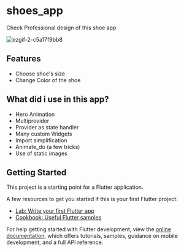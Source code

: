 # shoes_app

Check Professional design of this shoe app

![ezgif-2-c5a17f9bb8](https://user-images.githubusercontent.com/51382458/214054175-b1dc7baf-a084-487d-9334-4c58bb78c75c.gif)

## Features  
- Choose shoe's size
- Change Color of the shoe

## What did i use in this app?

- Hero Animation
- Multiprovider
- Provider as state handler
- Many custom Widgets
- Import simplification
- Animate_do (a few tricks)
- Use of static images


## Getting Started

This project is a starting point for a Flutter application.

A few resources to get you started if this is your first Flutter project:

- [Lab: Write your first Flutter app](https://docs.flutter.dev/get-started/codelab)
- [Cookbook: Useful Flutter samples](https://docs.flutter.dev/cookbook)

For help getting started with Flutter development, view the
[online documentation](https://docs.flutter.dev/), which offers tutorials,
samples, guidance on mobile development, and a full API reference.
